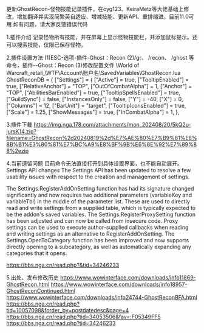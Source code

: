 更新GhostRecon-怪物技能记录插件，在oyg123、KeiraMetz等大佬基础上修改，增加翻译并实现简繁英自适应、增减技能、更新API、重排缩进。目前11.0可用
如有问题，请大家反馈错误代码

1.插件介绍
记录怪物所有技能，并在屏幕上显示怪物技能栏，并添加鼠标提示。还可以搜索技能，仅限已保存怪物。




2.插件设置方法
(1)ESC-选项-插件-Ghost：Recon
(2)/gr、 /recon、 /ghost 等命令，插件--Ghost：Recon
(3)修改配置文件 \World of Warcraft\_retail_\WTF\Account\账户名\SavedVariables\GhostRecon.lua
GhostReconDB = {
["Settings"] = {
["Active"] = true,
["TooltipEnabled"] = true,
["RelativeAnchor"] = "TOP",
["OutOfCombatAlpha"] = 1,
["Anchor"] = "TOP",
["AbilitiesBarEnabled"] = true,
["TooltipSpellsEnabled"] = true,
["GuildSync"] = false,
["InstancesOnly"] = false,
["Y"] = -40,
["X"] = 0,
["Columns"] = 12,
["BarUnit"] = "target",
["TooltipIconsEnabled"] = true,
["Scale"] = 1.25,
["ShowMessages"] = true,
["InCombatAlpha"] = 1,
},



3.插件下载
https://img.nga.178.com/attachments/mon_202408/20/5kQ2u-jursK14.zip?filename=GhostRecon%2d20240819%2d%E7%AE%80%E7%B9%81%E8%8B%B1%E3%80%81%E7%BC%A9%E8%BF%9B%E6%8E%92%E7%89%88%2ezip

4.当前遗留问题
目前命令无法直接打开到具体设置界面，也不能自动展开。
Settings API changes
The Settings API has been updated to resolve a few usability issues with respect to the creation and management of settings.

The Settings.RegisterAddOnSetting function has had its signature changed significantly and now requires two additional parameters (variableKey and variableTbl) in the middle of the parameter list. These are used to directly read and write settings from a supplied table, which is typically expected to be the addon's saved variables.
The Settings.RegisterProxySetting function has been adjusted and can now be called from insecure code. Proxy settings can be used to execute author-supplied callbacks when reading and writing settings as an alternative to RegisterAddOnSetting.
The Settings.OpenToCategory function has been improved and now supports directly opening to a subcategory, as well as automatically expanding any categories that it opens.

https://bbs.nga.cn/read.php?&tid=34246233

5.出处、发布修改历史
https://www.wowinterface.com/downloads/info11869-GhostRecon.html
https://www.wowinterface.com/downloads/info18957-GhostReconContinued.html
https://www.wowinterface.com/downloads/info24744-GhostReconBFA.html
https://bbs.nga.cn/read.php?tid=10057098&forder_by=postdatedesc&page=4
https://bbs.nga.cn/read.php?tid=34053506&fav=:F05349FF5
https://bbs.nga.cn/read.php?tid=34246233

